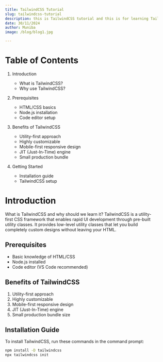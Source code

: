 ```yaml
---
title: TailwindCSS Tutorial
slug: tailwindcss-tutorial
description: this is TailwindCSS tutorial and this is for learning TailwindCSS.
date: 30/11/2024
author: Muniba
image: /blog/blog1.jpg

---
```


# Table of Contents

1. Introduction
   - What is TailwindCSS?
   - Why use TailwindCSS?

2. Prerequisites 
   - HTML/CSS basics
   - Node.js installation  
   - Code editor setup

3. Benefits of TailwindCSS
   - Utility-first approach
   - Highly customizable
   - Mobile-first responsive design
   - JIT (Just-In-Time) engine
   - Small production bundle

4. Getting Started
   - Installation guide
   - TailwindCSS setup

# Introduction

What is TailwindCSS and why should we learn it? TailwindCSS is a utility-first CSS framework that enables rapid UI development through pre-built utility classes. It provides low-level utility classes that let you build completely custom designs without leaving your HTML.

## Prerequisites 
- Basic knowledge of HTML/CSS
- Node.js installed
- Code editor (VS Code recommended)

## Benefits of TailwindCSS
1. Utility-first approach
2. Highly customizable
3. Mobile-first responsive design
4. JIT (Just-In-Time) engine
5. Small production bundle size

## Installation Guide
To install TailwindCSS, run these commands in the command prompt:
```bash
npm install -D tailwindcss
npx tailwindcss init
